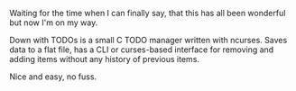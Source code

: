 Waiting for the time when I can finally say, that this has all been wonderful but now I'm on my way.

Down with TODOs is a small C TODO manager written with ncurses.  Saves
data to a flat file, has a CLI or curses-based interface for removing
and adding items without any history of previous items.

Nice and easy, no fuss.
